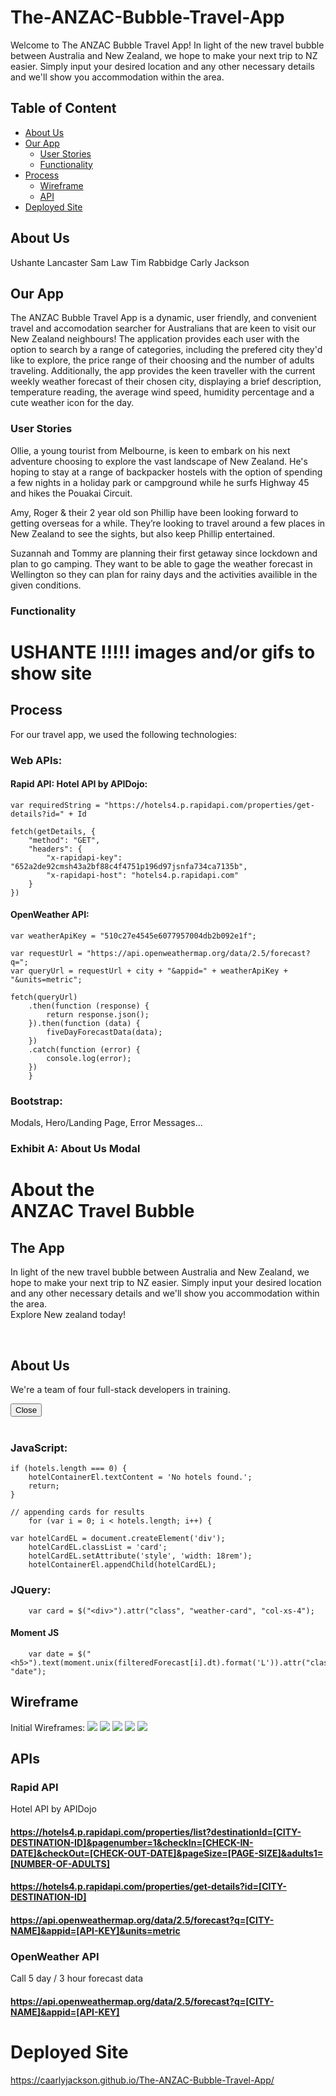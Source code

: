# The-ANZAC-Bubble-Travel-App

Welcome to The ANZAC Bubble Travel App!
In light of the new travel bubble between Australia and New Zealand, we hope to make your next trip to NZ easier. Simply input your desired location and any other necessary details and we'll show you accommodation within the area.

## Table of Content
- [About Us](#About-Us)
- [Our App](#Our-App)
    - [User Stories](#User-Stories)
    - [Functionality](#Functionality)
- [Process](#Process)
    - [Wireframe](#Wireframe)
    - [API](#API)
- [Deployed Site](#Deployed-Site)

## About Us
Ushante Lancaster
Sam Law
Tim Rabbidge
Carly Jackson

## Our App
The ANZAC Bubble Travel App is a dynamic, user friendly, and convenient travel and accomodation searcher for Australians that are keen to visit our New Zealand neighbours! The application provides each user with the option to search by a range of categories, including the prefered city they'd like to explore, the price range of their choosing and the number of adults traveling. Additionally, the app provides the keen traveller with the current weekly weather forecast of their chosen city, displaying a brief description, temperature reading, the average wind speed, humidity percentage and a cute weather icon for the day.

### User Stories
Ollie, a young tourist from Melbourne, is keen to embark on his next adventure choosing to explore the vast landscape of New Zealand.  He's hoping to stay at a range of backpacker hostels with the option of spending a few nights in a holiday park or campground while he surfs Highway 45 and hikes the Pouakai Circuit.

Amy, Roger & their 2 year old son Phillip have been looking forward to getting overseas for a while.  They’re looking to travel around a few places in New Zealand to see the sights, but also keep Phillip entertained.

Suzannah and Tommy are planning their first getaway since lockdown  and plan to go camping. They want to be able to gage the weather forecast in Wellington so they can plan for rainy days and the activities availible in the given conditions.

### Functionality
# USHANTE !!!!! images and/or gifs to show site

## Process
For our travel app, we used the following technologies:
### Web APIs:
#### Rapid API: Hotel API by APIDojo:
    var requiredString = "https://hotels4.p.rapidapi.com/properties/get-details?id=" + Id

    fetch(getDetails, {
        "method": "GET",
        "headers": {
            "x-rapidapi-key": "652a2de92cmsh43a2bf88c4f4751p196d97jsnfa734ca7135b",
            "x-rapidapi-host": "hotels4.p.rapidapi.com"
        }
    })

#### OpenWeather API:
    var weatherApiKey = "510c27e4545e6077957004db2b092e1f";

    var requestUrl = "https://api.openweathermap.org/data/2.5/forecast?q=";
    var queryUrl = requestUrl + city + "&appid=" + weatherApiKey + "&units=metric";

    fetch(queryUrl)
        .then(function (response) {
            return response.json();
        }).then(function (data) {
            fiveDayForecastData(data);
        })
        .catch(function (error) {
            console.log(error);
        })
        }


### Bootstrap:
Modals, Hero/Landing Page, Error Messages...
### Exhibit A: About Us Modal
<div class="modal fade" id="AboutUsModal" tabindex="-1" aria-labelledby="AboutUsModalLabel" aria-hidden="true">
        <div class="modal-dialog modal-dialog-centered">
            <div class="modal-content">
                <div class="modal-header">
                    <!-- Title -->
                    <h1 class="modal-title" id="AboutUsModalLabel">
                        About the <br><strong> ANZAC Travel Bubble</strong>
                    </h1>
                </div>
                <div class="modal-body">
                    <!-- About App Body Content -->
                    <h2>The App</h2>
                    <p>In light of the new travel bubble between Australia and New Zealand, we hope to make
                        your next trip to NZ easier. Simply input your desired location and any other necessary
                        details and we'll show you accommodation within the area.
                        <br>
                        Explore New zealand today!
                    </p>
                    <br />
                    <!-- About Team -->
                    <h2>About Us</h2>
                    <p>We're a team of four full-stack developers in training.</p>
                </div>
                <div class="modal-footer">
                    <button type="button" class="btn btn-secondary custom-btn" data-dismiss="modal">Close</button>
                </div>
            </div>
        </div>
    </div>
    <br />


### JavaScript:
    if (hotels.length === 0) {
        hotelContainerEl.textContent = 'No hotels found.';
        return;
    }

    // appending cards for results
        for (var i = 0; i < hotels.length; i++) {

    var hotelCardEL = document.createElement('div');
        hotelCardEL.classList = 'card';
        hotelCardEL.setAttribute('style', 'width: 18rem');
        hotelContainerEl.appendChild(hotelCardEL);


### JQuery:
        var card = $("<div>").attr("class", "weather-card", "col-xs-4");


#### Moment JS
        var date = $("<h5>").text(moment.unix(filteredForecast[i].dt).format('L')).attr("class", "date");


## Wireframe
Initial Wireframes:
<img src='./Assets/images/Wireframe-1a.png'>
<img src='./Assets/images/Wireframe-2a.png'>
<img src='./Assets/images/Wireframe-2b.png'>
<img src='./Assets/images/Wireframe-2c.png'>
<img src='./Assets/images/Wireframe-3a.png'>


## APIs
### Rapid API
Hotel API by APIDojo
#### https://hotels4.p.rapidapi.com/properties/list?destinationId=[CITY-DESTINATION-ID]&pagenumber=1&checkIn=[CHECK-IN-DATE]&checkOut=[CHECK-OUT-DATE]&pageSize=[PAGE-SIZE]&adults1=[NUMBER-OF-ADULTS]
#### https://hotels4.p.rapidapi.com/properties/get-details?id=[CITY-DESTINATION-ID]
#### https://api.openweathermap.org/data/2.5/forecast?q=[CITY-NAME]&appid=[API-KEY]&units=metric

### OpenWeather API
Call 5 day / 3 hour forecast data
#### https://api.openweathermap.org/data/2.5/forecast?q=[CITY-NAME]&appid=[API-KEY]


# Deployed Site
https://caarlyjackson.github.io/The-ANZAC-Bubble-Travel-App/ 
